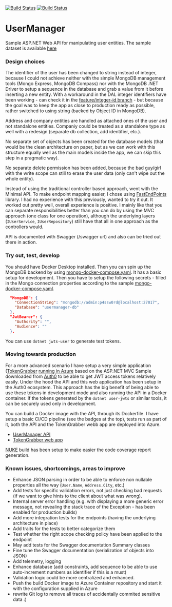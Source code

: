 [![Build Status](https://nrglabz.visualstudio.com/UserManager/_apis/build/status%2FUserManager%20API?branchName=main)](https://nrglabz.visualstudio.com/UserManager/_build/latest?definitionId=20&branchName=main)
[![Build Status](https://nrglabz.visualstudio.com/UserManager/_apis/build/status%2FTokenGrabber%20webapp?branchName=main)](https://nrglabz.visualstudio.com/UserManager/_build/latest?definitionId=21&branchName=main)

# UserManager

Sample ASP.NET Web API for manipulating user entities. The sample dataset is available [here](https://jsonplaceholder.typicode.com/users)

### Design choices

The identifier of the user has been changed to string instead of integer, because I could not achieve neither with the simple MongoDB management tools (Mongo Express, MongoDB Compass) nor with the MongoDB .NET Driver to setup a sequence in the database and grab a value from it before inserting a new entity. With a workaround in the DAL integer identifiers have been working - can check it in the [feature/integer-id branch](https://github.com/gabornemeth/UserManager/blob/feature/integer-id/UserManager/Mongo/MongoUserRepository.cs#L104-L121) - but because the goal was to keep the app as close to production ready as possible, rather switched to using string (backed by Object ID in MongoDB).

Address and company entities are handled as attached ones of the user and not standalone entities. Companiy could be treated as a standalone type as well with a redesign (separate db collection, add identifier, etc.).

No separate set of objects has been created for the database models (that would be the clean architecture on paper, but as we can work with this structure equally well as the main models inside the app, we can skip this step in a pragmatic way).

No separate delete permission has been added, because the bad guy/girl with the write scope can still to erase the user data (only can't wipe out the whole entity).

Instead of using the traditional controller based approach, went with the Minimal API. To make endpoint mapping easier, I chose using [FastEndPoints](https://fast-endpoints.com/) library. I had no experience with this previously, wanted to try it out. It worked out pretty well, overall experience is positive. I mainly like that you can separate responsibilities better than you can do by using the MVC approach (one class for one operation), although the underlying layers (`IUserService`, `IUserRepository`) still have that all in one approach as the controllers would.

API is documented with Swagger (/swagger url) and also can be tried out there in action.

### Try out, test, develop

You should have Docker Desktop installed. Then you can spin up the MongoDB backend by using [mongo-docker-compose.yaml](https://github.com/gabornemeth/UserManager/blob/main/mongo-docker-compose.yaml). It has a basic setup for development.
Then you have to setup the following secrets - filled in the Mongo connection properties according to the sample [mongo-docker-compose.yaml](https://github.com/gabornemeth/UserManager/blob/main/mongo-docker-compose.yaml).
```json
  "MongoDB": {
    "ConnectionString": "mongodb://admin:p4ssw0rd@localhost:27017",
    "Database": "usermanager-db"
  },
  "JwtBearer": {
    "Authority": "",
    "Audience": ""
  },
```
You can use `dotnet jwts-user` to generate test tokens.

### Moving towards production

For a more advanced scenario I have setup a very simple application ([TokenGrabber](https://github.com/gabornemeth/UserManager/tree/main/TokenGrabber) [running in Azure](https://tokengrabber.azurewebsites.net) based on the ASP.NET MVC Sample downloaded from [Auth0](https://www.auth0.com) to be able to get JWT access tokens relatively easily. Under the hood the API and this web application has been setup in the Auth0 ecosystem. This approach has the big benefit of being able to use these tokens in development mode and also running the API in a Docker container. If the tokens generated by the `dotnet user-jwts` or similar tools, it can be securely used only in development.

You can build a Docker image with the API, through its Dockerfile. I have setup a basic CI/CD pipeline (see the badges at the top), tests run as part of it, both the API and the TokenGrabber webb app are deployed into Azure.
- [UserManager API](https://usermanager.azurewebsites.net/swagger/)
- [TokenGrabber web app](https://tokengrabber.azurewebsites.net/)

[NUKE](https://nuke.build/) build has been setup to make easier the code coverage report generation.

### Known issues, shortcomings, areas to improve
- Enhance JSON parsing in order to be able to enforce non nullable properties all the way (`User.Name`, `Address.City`, etc.)
- Add tests for specific validation errors, not just checking bad requests (if we want to give hints to the client about what was wrong).
- Internal server error handling (e.g. with displaying a more generic error message, not revealing the stack trace of the Exception - has been enabled for production builds)
- Add more integration tests for the endpoints (having the underlying architecture in place)
- Add traits for the tests to better categorize them
- Test whether the right scope checking policy have been applied to the endpoint
- May add tests for the Swagger documentation Summary classes
- Fine tune the Swagger documentation (serialization of objects into JSON)
- Add telemetry, logging
- Enhance database (add constraints, add sequence to be able to use auto-increment numbers as identifier if this is a must)
- Validation logic could be more centralized and enhanced.
- Push the build Docker image to Azure Container repository and start it with the configuration supplied in Azure
- rewrite Git log to remove all traces of accidentally commited sensitive data :)

